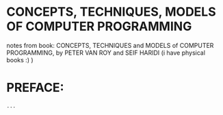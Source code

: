 # CONCEPTS, TECHNIQUES, MODELS OF COMPUTER PROGRAMMING 
notes from book: CONCEPTS, TECHNIQUES and MODELS of COMPUTER PROGRAMMING, by PETER VAN ROY and SEIF HARIDI 
(i have physical books :) ) 

# PREFACE: 
    ... 
